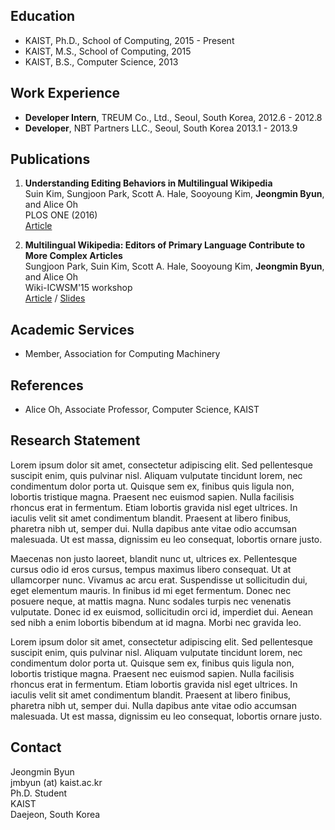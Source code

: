 
## Education

- KAIST, Ph.D., School of Computing, 2015 - Present
- KAIST, M.S., School of Computing, 2015
- KAIST, B.S., Computer Science, 2013

## Work Experience

- **Developer Intern**, TREUM Co., Ltd., Seoul, South Korea, 2012.6 - 2012.8
- **Developer**, NBT Partners LLC., Seoul, South Korea 2013.1 - 2013.9

<!-- ## Teaching Experience

- -->

## Publications

1. **Understanding Editing Behaviors in Multilingual Wikipedia**  
  Suin Kim, Sungjoon Park, Scott A. Hale, Sooyoung Kim, **Jeongmin Byun**, and Alice Oh  
  PLOS ONE (2016)  
  [Article](http://journals.plos.org/plosone/article?id=10.1371/journal.pone.0155305)

1. **Multilingual Wikipedia: Editors of Primary Language Contribute to More Complex Articles**  
  Sungjoon Park, Suin Kim, Scott A. Hale, Sooyoung Kim, **Jeongmin Byun**, and Alice Oh  
  Wiki-ICWSM'15 workshop  
  [Article](http://uilab.kr/research/ICWSM15/multilingual_wikipedia.pdf) /
  [Slides](http://uilab.kr/research/ICWSM15/ICWSM2015-Poster.pdf)

<!-- ## Talks and Activities

-  -->

## Academic Services

- Member, Association for Computing Machinery

## References

- Alice Oh, Associate Professor, Computer Science, KAIST

## Research Statement

Lorem ipsum dolor sit amet, consectetur adipiscing elit. Sed pellentesque suscipit enim, quis pulvinar nisl.
Aliquam vulputate tincidunt lorem, nec condimentum dolor porta ut. Quisque sem ex, finibus quis ligula non,
lobortis tristique magna. Praesent nec euismod sapien. Nulla facilisis rhoncus erat in fermentum.
Etiam lobortis gravida nisl eget ultrices. In iaculis velit sit amet condimentum blandit.
Praesent at libero finibus, pharetra nibh ut, semper dui. Nulla dapibus ante vitae odio accumsan malesuada.
Ut est massa, dignissim eu leo consequat, lobortis ornare justo.

Maecenas non justo laoreet, blandit nunc ut, ultrices ex. Pellentesque cursus odio id eros cursus,
tempus maximus libero consequat. Ut at ullamcorper nunc. Vivamus ac arcu erat.
Suspendisse ut sollicitudin dui, eget elementum mauris. In finibus id mi eget fermentum. Donec nec posuere neque,
at mattis magna. Nunc sodales turpis nec venenatis vulputate. Donec id ex euismod, sollicitudin orci id,
imperdiet dui. Aenean sed nibh a enim lobortis bibendum at id magna. Morbi nec gravida leo.

Lorem ipsum dolor sit amet, consectetur adipiscing elit. Sed pellentesque suscipit enim, quis pulvinar nisl.
Aliquam vulputate tincidunt lorem, nec condimentum dolor porta ut. Quisque sem ex, finibus quis ligula non,
lobortis tristique magna. Praesent nec euismod sapien. Nulla facilisis rhoncus erat in fermentum.
Etiam lobortis gravida nisl eget ultrices. In iaculis velit sit amet condimentum blandit.
Praesent at libero finibus, pharetra nibh ut, semper dui. Nulla dapibus ante vitae odio accumsan malesuada.
Ut est massa, dignissim eu leo consequat, lobortis ornare justo.

## Contact

Jeongmin Byun  
jmbyun (at) kaist.ac.kr  
Ph.D. Student  
KAIST  
Daejeon, South Korea  
